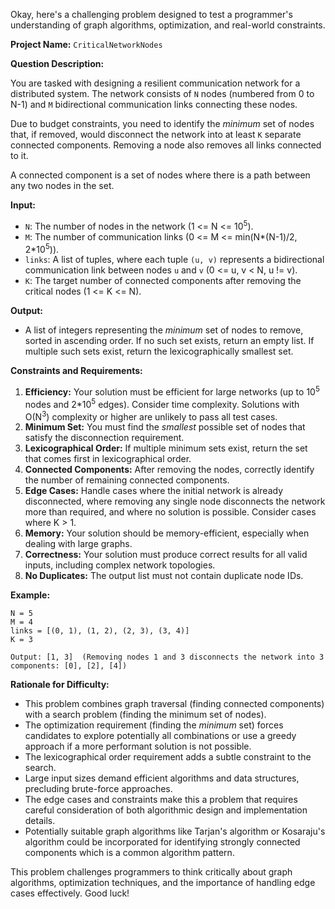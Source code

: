Okay, here's a challenging problem designed to test a programmer's understanding of graph algorithms, optimization, and real-world constraints.

**Project Name:** `CriticalNetworkNodes`

**Question Description:**

You are tasked with designing a resilient communication network for a distributed system. The network consists of `N` nodes (numbered from 0 to N-1) and `M` bidirectional communication links connecting these nodes.

Due to budget constraints, you need to identify the *minimum* set of nodes that, if removed, would disconnect the network into at least `K` separate connected components. Removing a node also removes all links connected to it.

A connected component is a set of nodes where there is a path between any two nodes in the set.

**Input:**

*   `N`: The number of nodes in the network (1 <= N <= 10<sup>5</sup>).
*   `M`: The number of communication links (0 <= M <= min(N\*(N-1)/2, 2\*10<sup>5</sup>)).
*   `links`: A list of tuples, where each tuple `(u, v)` represents a bidirectional communication link between nodes `u` and `v` (0 <= u, v < N, u != v).
*   `K`: The target number of connected components after removing the critical nodes (1 <= K <= N).

**Output:**

*   A list of integers representing the *minimum* set of nodes to remove, sorted in ascending order. If no such set exists, return an empty list. If multiple such sets exist, return the lexicographically smallest set.

**Constraints and Requirements:**

1.  **Efficiency:** Your solution must be efficient for large networks (up to 10<sup>5</sup> nodes and 2\*10<sup>5</sup> edges).  Consider time complexity. Solutions with O(N<sup>3</sup>) complexity or higher are unlikely to pass all test cases.
2.  **Minimum Set:** You must find the *smallest* possible set of nodes that satisfy the disconnection requirement.
3.  **Lexicographical Order:** If multiple minimum sets exist, return the set that comes first in lexicographical order.
4.  **Connected Components:** After removing the nodes, correctly identify the number of remaining connected components.
5.  **Edge Cases:** Handle cases where the initial network is already disconnected, where removing any single node disconnects the network more than required, and where no solution is possible. Consider cases where K > 1.
6.  **Memory:** Your solution should be memory-efficient, especially when dealing with large graphs.
7.  **Correctness:**  Your solution must produce correct results for all valid inputs, including complex network topologies.
8.  **No Duplicates:** The output list must not contain duplicate node IDs.

**Example:**

```
N = 5
M = 4
links = [(0, 1), (1, 2), (2, 3), (3, 4)]
K = 3

Output: [1, 3]  (Removing nodes 1 and 3 disconnects the network into 3 components: [0], [2], [4])
```

**Rationale for Difficulty:**

*   This problem combines graph traversal (finding connected components) with a search problem (finding the minimum set of nodes).
*   The optimization requirement (finding the *minimum* set) forces candidates to explore potentially all combinations or use a greedy approach if a more performant solution is not possible.
*   The lexicographical order requirement adds a subtle constraint to the search.
*   Large input sizes demand efficient algorithms and data structures, precluding brute-force approaches.
*   The edge cases and constraints make this a problem that requires careful consideration of both algorithmic design and implementation details.
*   Potentially suitable graph algorithms like Tarjan's algorithm or Kosaraju's algorithm could be incorporated for identifying strongly connected components which is a common algorithm pattern.

This problem challenges programmers to think critically about graph algorithms, optimization techniques, and the importance of handling edge cases effectively. Good luck!
